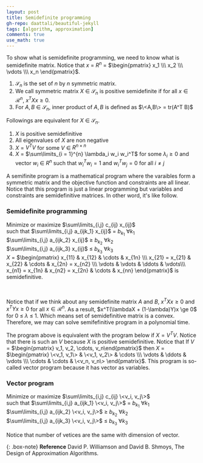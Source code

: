 ```yaml
---
layout: post
title: Semidefinite programming
gh-repo: daattali/beautiful-jekyll
tags: [algorithm, approximation]
comments: true
use_math: true
---
```


To show what is semidefinite programming, we need to know what is semidefinite matrix.
Notice that $x$ $=$ $R^{n}$ $=$ $\begin{pmatrix} x_1 \\\ x_2 \\\ \vdots \\\ x_n \end{pmatrix}$.

1. $\mathcal{S}_n$ is the set of $n$ by $n$ symmetric matrix.
2. We call symmetric matrix $X$ $\in$ $\mathcal{S}_n$ is positive semidefinite if for all $x \in \mathcal{R}^{n}$, $x^TXx \ge 0$.
3. For $A,B$ $\in$ $\mathcal{S}_n$, inner product of $A,B$ is defined as $\<A,B\> = tr(A^T B)$

Followings are equivalent for $X$ $\in$ $\mathcal{S}_n$.
1. $X$ is positive semidefinitive
2. All eigenvalues of $X$ are non negative
3. $X$ $=$ $V^TV$ for some $V$ $\in$ $R^{n \times n}$
4. $X$ $=$ $\sum\limits_{i = 1}^{n} \lambda_i w_i w_i^T$ for some $\lambda_i \ge 0$ and vector $w_i$ $\in$ $R^n$ such that $w_i^T w_i = 1$ and $w_i^T w_j = 0$ for all $i \neq j$

A semifinite program is a mathematical program where the varaibles form a symmetric matrix and the objective function and constraints are all linear.
Notice that this program is just a linear programming but variables and constraints are semidefinitive matrices.
In other word, it's like follow.

### Semidefinite programming

Minimize or maximize $\sum\limits_{i,j} c_{ij} x_{ij}$<br>
such that $\sum\limits_{i,j} a_{ijk_1} x_{ij}$ $=$ $b_{k_1}$ $\forall k_1$<br>
$\sum\limits_{i,j} a_{ijk_2} x_{ij}$ $\ge$ $b_{k_2}$ $\forall k_2$<br>
$\sum\limits_{i,j} a_{ijk_3} x_{ij}$ $\le$ $b_{k_3}$ $\forall k_3$<br>
$X$ $=$ $\begin{pmatrix} x_{11} & x_{12} & \cdots & x_{1n} \\\ x_{21} = x_{21} & x_{22} & \cdots & x_{2n} = x_{n2} \\\ \vdots & \vdots & \ddots & \vdots\\\ x_{n1} = x_{1n} & x_{n2} = x_{2n} & \cdots & x_{nn} \end{pmatrix}$ is semidefinitive.

<br>

Notice that if we think about any semidefinite matrix $A$ and $B$,
$x^TXx \ge 0$ and $x^TYx \ge 0$ for all $x \in \mathcal{R}^{n}$.
As a result, $x^T(\lambdaX + (1-\lambda)Y)x \ge 0$ for $0$ $\le$ $\lambda$ $\le$ $1$.
Which means set of semidefinitive matrix is a convex.
Therefore, we may can solve semifefinitive program in a polynomial time.

The program above is equivalent with the program below if $X = V^TV$.
Notice that there is such an $V$ because $X$ is positive semidefinitive.
Notice that If $V$ $=$ $\begin{pmatrix} v_1, v_2, \cdots, v_n\end{pmatrix}$ then $X$ $=$ $\begin{pmatrix} \<v_1, v_1\> & \<v_1, v_2\> & \cdots \\\ \vdots & \ddots & \vdots \\\ \cdots & \cdots & \<v_n, v_n\> \end{pmatrix}$.
This program is so-called vector program because it has vector as variables. 

### Vector program

Minimize or maximize $\sum\limits_{i,j} c_{ij} \<v_i, v_j\>$<br>
such that $\sum\limits_{i,j} a_{ijk_1} \<v_i, v_j\>$ $=$ $b_{k_1}$ $\forall k_1$<br>
$\sum\limits_{i,j} a_{ijk_2} \<v_i, v_j\>$ $\ge$ $b_{k_2}$ $\forall k_2$<br>
$\sum\limits_{i,j} a_{ijk_3} \<v_i, v_j\>$ $\le$ $b_{k_3}$ $\forall k_3$<br>

Notice that number of vetices are the same with dimension of vector.

{: .box-note}
**Reference** David P. Williamson and David B. Shmoys, The Design of Approximation Algorithms.